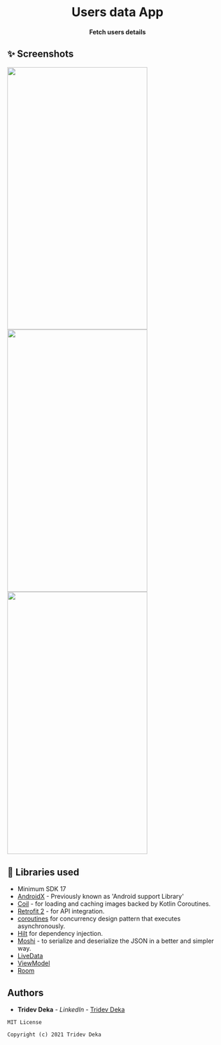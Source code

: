 <h1 align="center">Users data App</h1>
<h4 align="center">
Fetch users details
</h4>

  

## ✨ Screenshots



<img src="https://user-images.githubusercontent.com/49573131/145761726-9e01c838-4710-4389-9fd5-39585e50e65c.jpeg" width="320" height="600">          <img src="https://user-images.githubusercontent.com/49573131/145761731-0dd07e85-8e7b-4750-9b54-a674d5091a63.jpeg" width="320" height="600">          <img src="https://user-images.githubusercontent.com/49573131/145761736-dd57f5d7-c676-456a-8e1c-95a67e5092b5.jpeg" width="320" height="600">                 



## 📃 Libraries used

*   Minimum SDK 17
*   [AndroidX](https://developer.android.com/jetpack/androidx/) - Previously known as 'Android support Library'
*   [Coil](https://github.com/coil-kt/coil) - for loading and caching images backed by Kotlin Coroutines.
*   [Retrofit 2](https://github.com/square/retrofit) - for API integration. 
*   [coroutines](https://developer.android.com/kotlin/coroutines) for concurrency design pattern that executes asynchronously.
*   [Hilt](https://developer.android.com/training/dependency-injection/hilt-android) for dependency injection.
*   [Moshi](https://github.com/square/moshi) - to serialize and deserialize the JSON in a better and simpler way.
*   [LiveData](https://developer.android.com/topic/libraries/architecture/livedata)
*   [ViewModel](https://developer.android.com/topic/libraries/architecture/viewmodel)
*   [Room](https://developer.android.com/training/data-storage/room)



## Authors

* **Tridev Deka** - *LinkedIn* - [Tridev Deka](https://www.linkedin.com/in/tridev-deka/)

```
MIT License

Copyright (c) 2021 Tridev Deka
```
